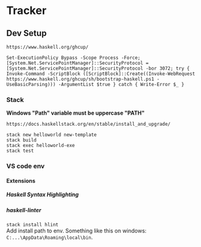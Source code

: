 # Tracker

## Dev Setup

`https://www.haskell.org/ghcup/`  

`Set-ExecutionPolicy Bypass -Scope Process -Force;[System.Net.ServicePointManager]::SecurityProtocol = [System.Net.ServicePointManager]::SecurityProtocol -bor 3072; try { Invoke-Command -ScriptBlock ([ScriptBlock]::Create((Invoke-WebRequest https://www.haskell.org/ghcup/sh/bootstrap-haskell.ps1 -UseBasicParsing))) -ArgumentList $true } catch { Write-Error $_ }`
### Stack
**Windows "Path" variable must be uppercase "PATH"**


`https://docs.haskellstack.org/en/stable/install_and_upgrade/`

`stack new helloworld new-template`  
`stack build`  
`stack exec helloworld-exe`  
`stack test`  

### VS code env
#### Extensions
##### Haskell Syntax Highlighting
##### haskell-linter
`stack install hlint`  
Add install path to env. Something like this on windows: `C:...\AppData\Roaming\local\bin`.


